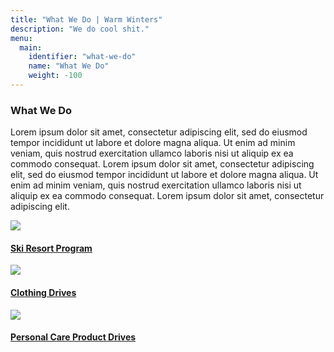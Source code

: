 ```yaml
---
title: "What We Do | Warm Winters"
description: "We do cool shit."
menu:
  main:
    identifier: "what-we-do"
    name: "What We Do"
    weight: -100
---
```


<h3><span>What We Do</span></h3>

<p>Lorem ipsum dolor sit amet, consectetur adipiscing elit, sed do eiusmod tempor incididunt ut labore et dolore magna aliqua. Ut enim ad minim veniam, quis nostrud exercitation ullamco laboris nisi ut aliquip ex ea commodo consequat. Lorem ipsum dolor sit amet, consectetur adipiscing elit, sed do eiusmod tempor incididunt ut labore et dolore magna aliqua. Ut enim ad minim veniam, quis nostrud exercitation ullamco laboris nisi ut aliquip ex ea commodo consequat. Lorem ipsum dolor sit amet, consectetur adipiscing elit.</p>

<div class="what-we-do-links">
  <a href="/ski-resort-program/">
    <img src="https://images.unsplash.com/photo-1510860933079-0d4aa3d081bb?auto=format&crop=entropy&cs=tinysrgb&w=900&h=600&fit=crop">
    <h4><span>Ski Resort Program</span></h4>
  </a>
  <a href="/clothing-drives/">
    <img src="https://images.unsplash.com/photo-1510672277783-ea03bdd8b602?auto=format&crop=entropy&cs=tinysrgb&w=900&h=600&fit=crop">
    <h4><span>Clothing Drives</span></h4>
  </a>
  <a href="/personal-care-product-drives/">
    <img src="https://images.unsplash.com/photo-1508280756091-9bdd7ef1f463?auto=format&crop=entropy&cs=tinysrgb&w=900&h=600&fit=crop">
    <h4><span>Personal Care Product Drives</span></h4>
  </a>
</div>

